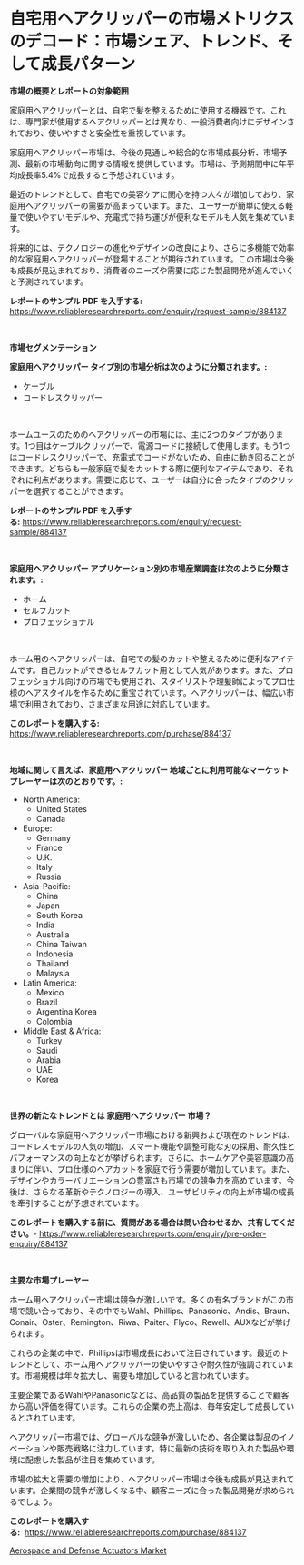 <p><h1>自宅用ヘアクリッパーの市場メトリクスのデコード：市場シェア、トレンド、そして成長パターン</h1></p><p><strong>市場の概要とレポートの対象範囲</strong></p>
<p><p>家庭用ヘアクリッパーとは、自宅で髪を整えるために使用する機器です。これは、専門家が使用するヘアクリッパーとは異なり、一般消費者向けにデザインされており、使いやすさと安全性を重視しています。</p><p>家庭用ヘアクリッパー市場は、今後の見通しや総合的な市場成長分析、市場予測、最新の市場動向に関する情報を提供しています。市場は、予測期間中に年平均成長率5.4%で成長すると予想されています。</p><p>最近のトレンドとして、自宅での美容ケアに関心を持つ人々が増加しており、家庭用ヘアクリッパーの需要が高まっています。また、ユーザーが簡単に使える軽量で使いやすいモデルや、充電式で持ち運びが便利なモデルも人気を集めています。</p><p>将来的には、テクノロジーの進化やデザインの改良により、さらに多機能で効率的な家庭用ヘアクリッパーが登場することが期待されています。この市場は今後も成長が見込まれており、消費者のニーズや需要に応じた製品開発が進んでいくと予測されています。</p></p>
<p><strong>レポートのサンプル PDF を入手する:</strong> <a href="https://www.reliableresearchreports.com/enquiry/request-sample/884137">https://www.reliableresearchreports.com/enquiry/request-sample/884137</a></p>
<p>&nbsp;</p>
<p><strong>市場セグメンテーション</strong></p>
<p><strong>家庭用ヘアクリッパー タイプ別の市場分析は次のように分類されます。:</strong></p>
<p><ul><li>ケーブル</li><li>コードレスクリッパー</li></ul></p>
<p>&nbsp;</p>
<p><p>ホームユースのためのヘアクリッパーの市場には、主に2つのタイプがあります。1つ目はケーブルクリッパーで、電源コードに接続して使用します。もう1つはコードレスクリッパーで、充電式でコードがないため、自由に動き回ることができます。どちらも一般家庭で髪をカットする際に便利なアイテムであり、それぞれに利点があります。需要に応じて、ユーザーは自分に合ったタイプのクリッパーを選択することができます。</p></p>
<p><strong>レポートのサンプル PDF を入手する:</strong>&nbsp;<a href="https://www.reliableresearchreports.com/enquiry/request-sample/884137">https://www.reliableresearchreports.com/enquiry/request-sample/884137</a></p>
<p>&nbsp;</p>
<p><strong> 家庭用ヘアクリッパー アプリケーション別の市場産業調査は次のように分類されます。:</strong></p>
<p><ul><li>ホーム</li><li>セルフカット</li><li>プロフェッショナル</li></ul></p>
<p>&nbsp;</p>
<p><p>ホーム用のヘアクリッパーは、自宅での髪のカットや整えるために便利なアイテムです。自己カットができるセルフカット用として人気があります。また、プロフェッショナル向けの市場でも使用され、スタイリストや理髪師によってプロ仕様のヘアスタイルを作るために重宝されています。ヘアクリッパーは、幅広い市場で利用されており、さまざまな用途に対応しています。</p></p>
<p><strong>このレポートを購入する:</strong>&nbsp; <a href="https://www.reliableresearchreports.com/purchase/884137">https://www.reliableresearchreports.com/purchase/884137</a></p>
<p>&nbsp;</p>
<p><strong>地域に関して言えば、家庭用ヘアクリッパー 地域ごとに利用可能なマーケットプレーヤーは次のとおりです。:</strong></p>
<p><ul>
    <li>
        North America:
        <ul>
            <li>United States</li>
            <li>Canada</li>
        </ul>
    </li>
    <li>
        Europe:
        <ul>
            <li>Germany</li>
            <li>France</li>
            <li>U.K.</li>
            <li>Italy</li>
            <li>Russia</li>
        </ul>
    </li>
    <li>
        Asia-Pacific:
        <ul>
            <li>China</li>
            <li>Japan</li>
            <li>South Korea</li>
            <li>India</li>
            <li>Australia</li>
            <li>China Taiwan</li>
            <li>Indonesia</li>
            <li>Thailand</li>
            <li>Malaysia</li>
        </ul>
    </li>
    <li>
        Latin America:
        <ul>
            <li>Mexico</li>
            <li>Brazil</li>
            <li>Argentina Korea</li>
            <li>Colombia</li>
        </ul>
    </li>
    <li>
        Middle East & Africa:
        <ul>
            <li>Turkey</li>
            <li>Saudi</li>
            <li>Arabia</li>
            <li>UAE</li>
            <li>Korea</li>
        </ul>
    </li>
    </ul></p>
<p>&nbsp;</p>
<p><strong>世界の新たなトレンドとは 家庭用ヘアクリッパー 市場？</strong></p>
<p><p>グローバルな家庭用ヘアクリッパー市場における新興および現在のトレンドは、コードレスモデルの人気の増加、スマート機能や調整可能な刃の採用、耐久性とパフォーマンスの向上などが挙げられます。さらに、ホームケアや美容意識の高まりに伴い、プロ仕様のヘアカットを家庭で行う需要が増加しています。また、デザインやカラーバリエーションの豊富さも市場での競争力を高めています。今後は、さらなる革新やテクノロジーの導入、ユーザビリティの向上が市場の成長を牽引することが予想されています。</p></p>
<p><strong>このレポートを購入する前に、質問がある場合は問い合わせるか、共有してください。</strong>- <a href="https://www.reliableresearchreports.com/enquiry/pre-order-enquiry/884137">https://www.reliableresearchreports.com/enquiry/pre-order-enquiry/884137</a></p>
<p>&nbsp;</p>
<p><strong>主要な市場プレーヤー</strong></p>
<p><p>ホーム用ヘアクリッパー市場は競争が激しいです。多くの有名ブランドがこの市場で競い合っており、その中でもWahl、Phillips、Panasonic、Andis、Braun、Conair、Oster、Remington、Riwa、Paiter、Flyco、Rewell、AUXなどが挙げられます。</p><p>これらの企業の中で、Phillipsは市場成長において注目されています。最近のトレンドとして、ホーム用ヘアクリッパーの使いやすさや耐久性が強調されています。市場規模は年々拡大し、需要も増加していると言われています。</p><p>主要企業であるWahlやPanasonicなどは、高品質の製品を提供することで顧客から高い評価を得ています。これらの企業の売上高は、毎年安定して成長しているとされています。</p><p>ヘアクリッパー市場では、グローバルな競争が激しいため、各企業は製品のイノベーションや販売戦略に注力しています。特に最新の技術を取り入れた製品や環境に配慮した製品が注目を集めています。</p><p>市場の拡大と需要の増加により、ヘアクリッパー市場は今後も成長が見込まれています。企業間の競争が激しくなる中、顧客ニーズに合った製品開発が求められるでしょう。</p></p>
<p><strong>このレポートを購入する:</strong>&nbsp;&nbsp;<a href="https://www.reliableresearchreports.com/purchase/884137">https://www.reliableresearchreports.com/purchase/884137</a></p>
<p><p><a href="https://metal-farmhouse-e95.notion.site/Aerospace-and-Defense-Actuators-Market-Size-and-Growth-Market-Segmentation-Regional-and-Country-Br-53e4d3f0cf2a46839a15f1c8d4ba4419">Aerospace and Defense Actuators Market</a></p></p>